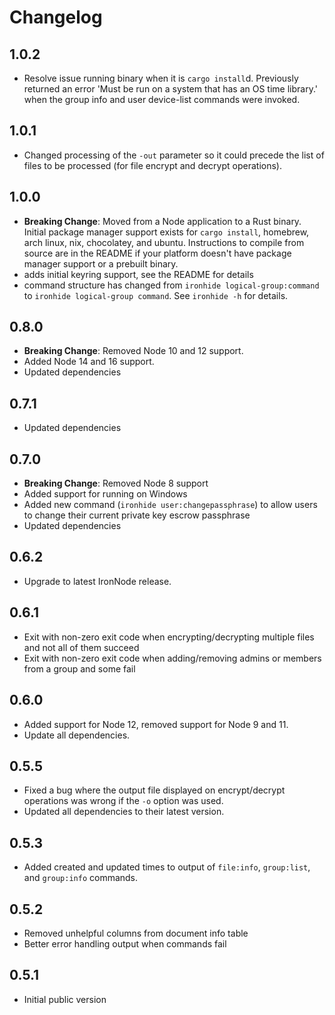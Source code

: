 # Changelog

## 1.0.2

+ Resolve issue running binary when it is `cargo install`d. Previously returned an error 'Must be run on a system that has an OS time library.' when the group info and user device-list commands were invoked.

## 1.0.1

+ Changed processing of the `-out` parameter so it could precede the list of files to be processed (for file encrypt and decrypt operations).

## 1.0.0

+ **Breaking Change**: Moved from a Node application to a Rust binary. Initial package manager support exists for `cargo install`, homebrew, arch linux, nix, chocolatey, and ubuntu. Instructions to compile from source are in the README if your platform doesn't have package manager support or a prebuilt binary.
+ adds initial keyring support, see the README for details
+ command structure has changed from `ironhide logical-group:command` to `ironhide logical-group command`. See `ironhide -h` for details.

## 0.8.0

+ **Breaking Change**: Removed Node 10 and 12 support.
+ Added Node 14 and 16 support.
+ Updated dependencies

## 0.7.1

+ Updated dependencies

## 0.7.0

+ **Breaking Change**: Removed Node 8 support
+ Added support for running on Windows
+ Added new command (`ironhide user:changepassphrase`) to allow users to change their current private key escrow passphrase
+ Updated dependencies

## 0.6.2

+ Upgrade to latest IronNode release.

## 0.6.1

+ Exit with non-zero exit code when encrypting/decrypting multiple files and not all of them succeed
+ Exit with non-zero exit code when adding/removing admins or members from a group and some fail

## 0.6.0

+ Added support for Node 12, removed support for Node 9 and 11.
+ Update all dependencies.

## 0.5.5

+ Fixed a bug where the output file displayed on encrypt/decrypt operations was wrong if the `-o` option was used.
+ Updated all dependencies to their latest version.

## 0.5.3

+ Added created and updated times to output of `file:info`, `group:list`, and `group:info` commands.

## 0.5.2

+ Removed unhelpful columns from document info table
+ Better error handling output when commands fail

## 0.5.1

+ Initial public version
